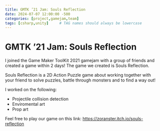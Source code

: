```yaml
---
title: GMTK ’21 Jam: Souls Reflection
date: 2024-07-07 12:00:00 -500
categories: [project,gamejam,team]
tags: [csharp,unity]     # TAG names should always be lowercase
---
```


# GMTK ’21 Jam: Souls Reflection

I joined the Game Maker ToolKit 2021 gamejam with a group of friends and created a game within 2 days! The game we created is Souls Reflection.

Souls Reflection is a 2D Action Puzzle game about working together with your friend to solve puzzles, battle through monsters and to find a way out!

I worked on the following:
- Projectile collision detection
- Enviromental art
- Prop art

Feel free to play our game on this link: https://zoranster.itch.io/souls-reflection
